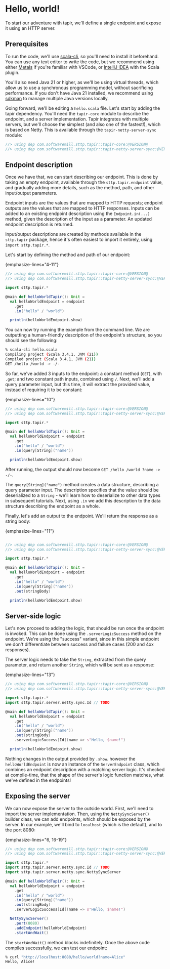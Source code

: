 # Hello, world!

To start our adventure with tapir, we'll define a single endpoint and expose it using an HTTP server.

## Prerequisites

To run the code, we'll use [scala-cli](https://scala-cli.virtuslab.org), so you'll need to install it beforehand.
You can use any text editor to write the code, but we recommend using either [Metals](https://scalameta.org/metals/) if
you're familiar with VSCode, or [IntelliJ IDEA](https://www.jetbrains.com/idea/) with the Scala plugin.

You'll also need Java 21 or higher, as we'll be using virtual threads, which allow us to use a synchronous programming
model, without sacrificing performance. If you don't have Java 21 installed, we recommend using 
[sdkman](https://sdkman.io/) to manage multiple Java versions locally.

Going forward, we'll be editing a `hello.scala` file. Let's start by adding the tapir dependency. You'll need the 
`tapir-core` module to describe the endpoint, and a server implementation. Tapir integrates with multiple servers, but 
we'll choose the simplest (and also one of the fastest!), which is based on Netty. This is available through the 
`tapir-netty-server-sync` module:

```scala
//> using dep com.softwaremill.sttp.tapir::tapir-core:@VERSION@
//> using dep com.softwaremill.sttp.tapir::tapir-netty-server-sync:@VERSION@
```

## Endpoint description

Once we have that, we can start describing our endpoint. This is done by taking an empty endpoint, available through
the `sttp.tapir.endpoint` value, and gradually adding more details, such as the method, path, and other input/output 
parameters.

Endpoint inputs are the values that are mapped to HTTP requests; endpoint outputs are the values that are mapped to
HTTP responses. Inputs can be added to an existing endpoint description using the `Endpoint.in(...)` method, given
the description of the input as a parameter. An updated endpoint description is returned.

Input/output descriptions are created by methods available in the `sttp.tapir` package, hence it's often easiest to 
import it entirely, using `import sttp.tapir.*`.

Let's start by defining the method and path of our endpoint:

{emphasize-lines="4-11"}
```scala
//> using dep com.softwaremill.sttp.tapir::tapir-core:@VERSION@
//> using dep com.softwaremill.sttp.tapir::tapir-netty-server-sync:@VERSION@

import sttp.tapir.*

@main def helloWorldTapir(): Unit =
  val helloWorldEndpoint = endpoint
    .get
    .in("hello" / "world")

  println(helloWorldEndpoint.show)
```

You can now try running the example from the command line. We are outputting a human-friendly description of the 
endpoint's structure, so you should see the following:

```bash
% scala-cli hello.scala
Compiling project (Scala 3.4.1, JVM (21))
Compiled project (Scala 3.4.1, JVM (21))
GET /hello /world -> -/-
```

So far, we've added 3 inputs to the endpoint: a constant method (`GET`), with `.get`; and two constant path inputs, 
combined using `/`. Next, we'll add a query parameter input, but this time, it will extract the provided value, instead 
of requiring it to be constant:

{emphasize-lines="10"}
```scala
//> using dep com.softwaremill.sttp.tapir::tapir-core:@VERSION@
//> using dep com.softwaremill.sttp.tapir::tapir-netty-server-sync:@VERSION@

import sttp.tapir.*

@main def helloWorldTapir(): Unit =
  val helloWorldEndpoint = endpoint
    .get
    .in("hello" / "world")
    .in(query[String]("name"))

  println(helloWorldEndpoint.show)
```

After running, the output should now become `GET /hello /world ?name -> -/-`.

The `query[String]("name")` method creates a data structure, describing a query parameter input. The description 
specifies that the value should be deserialized to a `String` - we'll learn how to deserialize to other data types in 
subsequent tutorials. Next, using `.in` we add this description to the data structure describing the endpoint as a 
whole.

Finally, let's add an output to the endpoint. We'll return the response as a string body:

{emphasize-lines="11"}
```scala

//> using dep com.softwaremill.sttp.tapir::tapir-core:@VERSION@
//> using dep com.softwaremill.sttp.tapir::tapir-netty-server-sync:@VERSION@

import sttp.tapir.*

@main def helloWorldTapir(): Unit =
  val helloWorldEndpoint = endpoint
    .get
    .in("hello" / "world")
    .in(query[String]("name"))
    .out(stringBody)

  println(helloWorldEndpoint.show)
```

## Server-side logic

Let's now proceed to adding the logic, that should be run once the endpoint is invoked. This can be done using
the `.serverLogicSuccess`  method on the endpoint. We're using the "success" variant, since in this simple endpoint
we don't differentiate between success and failure cases (200 and 4xx responses).

The server logic needs to take the `String`, extracted from the query parameter, and return another `String`, which
will be sent as a response:

{emphasize-lines="13"}
```scala
//> using dep com.softwaremill.sttp.tapir::tapir-core:@VERSION@
//> using dep com.softwaremill.sttp.tapir::tapir-netty-server-sync:@VERSION@

import sttp.tapir.*
import sttp.tapir.server.netty.sync.Id // TODO

@main def helloWorldTapir(): Unit =
  val helloWorldEndpoint = endpoint
    .get
    .in("hello" / "world")
    .in(query[String]("name"))
    .out(stringBody)
    .serverLogicSuccess[Id](name => s"Hello, $name!")

  println(helloWorldEndpoint.show)
```

Nothing changes in the output provided by `.show`. however the `helloWorldEndpoint` is now an instance of the
`ServerEndpoint` class, which combines an endpoint description with a matching server logic. It's checked at 
compile-time, that the shape of the server's logic function matches, what we've defined in the endpoints!

## Exposing the server

We can now expose the server to the outside world. First, we'll need to import the server implementation. Then,
using the `NettySyncServer()` builder class, we can add endpoints, which should be exposed by the server. In our
example, we'll bind to `localhost` (which is the default), and to the port 8080:

{emphasize-lines="6, 16-19"}
```scala
//> using dep com.softwaremill.sttp.tapir::tapir-core:@VERSION@
//> using dep com.softwaremill.sttp.tapir::tapir-netty-server-sync:@VERSION@

import sttp.tapir.*
import sttp.tapir.server.netty.sync.Id // TODO
import sttp.tapir.server.netty.sync.NettySyncServer

@main def helloWorldTapir(): Unit =
  val helloWorldEndpoint = endpoint
    .get
    .in("hello" / "world")
    .in(query[String]("name"))
    .out(stringBody)
    .serverLogicSuccess[Id](name => s"Hello, $name!")

  NettySyncServer()
    .port(8080)
    .addEndpoint(helloWorldEndpoint)
    .startAndWait()
```

The `startAndWait()` method blocks indefinitely. Once the above code compiles successfully, we can test our endpoint:

```bash
% curl "http://localhost:8080/hello/world?name=Alice"
Hello, Alice!
```
